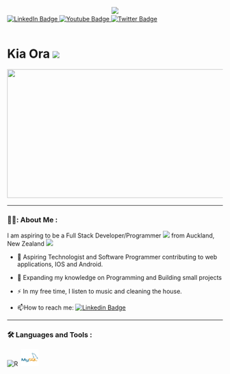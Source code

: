 <div id="header" align="center">   <img src="https://media.giphy.com/media/BjvFYeG1WIuoo/giphy.gif"/> </div>
<div id="badges">
  <a href="www.linkedin.com/in/patrick-tricenio">
    <img src="https://img.shields.io/badge/LinkedIn-blue?style=for-the-badge&logo=linkedin&logoColor=white" alt="LinkedIn Badge"/>
  </a>
  <a href="https://www.youtube.com/channel/UCYn7E2DAtTyVFccPdRiHLSQ/channelsL">
    <img src="https://img.shields.io/badge/YouTube-red?style=for-the-badge&logo=youtube&logoColor=white" alt="Youtube Badge"/>
  </a>
  <a href="https://twitter.com/PTricenio">
    <img src="https://img.shields.io/badge/Twitter-blue?style=for-the-badge&logo=twitter&logoColor=white" alt="Twitter Badge"/>
  </a>
</div>
<img src="https://komarev.com/ghpvc/?username=your-github-username&style=flat-square&color=blue" alt=""/>

<h1>
 Kia Ora
  <img src="https://media.giphy.com/media/hvRJCLFzcasrR4ia7z/giphy.gif" width="30px"/>
</h1>


<div align="center">
  <img src="https://media.giphy.com/media/CTX0ivSQbI78A/giphy.gif" width="600" height="300"/>
</div>

---

### 👨‍💻: About Me :

I am aspiring to be a Full Stack Developer/Programmer <img src="https://media.giphy.com/media/OVay6ruYLVNNF8zhxH/giphy.gif" width="30"> from Auckland, New Zealand  <img src="https://media.giphy.com/media/Qa4cAGMr5NfUuINAXd/giphy.gif" width="30">

- :telescope: Aspiring Technologist and Software Programmer contributing to web applications, IOS and Android.

- :seedling: Expanding my knowledge on Programming and Building small projects

- :zap: In my free time, I listen to music and cleaning the house.

- :mailbox:How to reach me: [![Linkedin Badge](https://img.shields.io/badge/Patrick-Linkedin-blue)](www.linkedin.com/in/patrick-tricenio)

---

### :hammer_and_wrench: Languages and Tools :

<div>
  <img scr="https://github.com/devicons/devicon/blob/master/icons/r/r-original.svg" title="R" alt="R" width="40" height="40" height="40"/>&nbsp;
  <img src="https://github.com/devicons/devicon/blob/master/icons/mysql/mysql-original-wordmark.svg" title="MySQL"  alt="MySQL" width="40" height="40"/>&nbsp;

</div>
